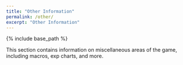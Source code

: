 ```yaml
---
title: "Other Information"
permalink: /other/
excerpt: "Other Information"
---
```


{% include base_path %}

This section contains information on miscellaneous areas of the game, including macros, exp charts, and more.
